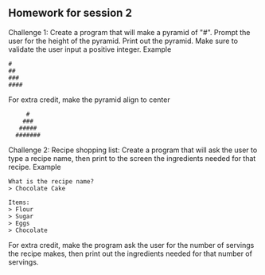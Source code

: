 ## Homework for session 2

Challenge 1: Create a program that will make a pyramid of "#". Prompt the user for the height of the pyramid. Print out the pyramid. Make sure to validate the user input a positive integer.
Example 
```
#
##
###
####
```

For extra credit, make the pyramid align to center
```
     #
    ###
   #####
  #######
```

Challenge 2: Recipe shopping list: Create a program that will ask the user to type a recipe name, then print to the screen the ingredients needed for that recipe.
Example
```
What is the recipe name?
> Chocolate Cake

Items:
> Flour
> Sugar
> Eggs
> Chocolate
```

For extra credit, make the program ask the user for the number of servings the recipe makes, then print out the ingredients needed for that number of servings.
